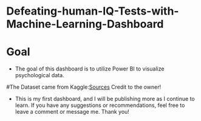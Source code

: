 # Defeating-human-IQ-Tests-with-Machine-Learning-Dashboard

# Goal 
- The goal of this dashboard is to utilize Power BI to visualize psychological data.

#The Dataset came from Kaggle:[Sources](https://www.kaggle.com/datasets/yamqwe/training-ml-models-to-defeat-human-iq-tests?resource=download&SSORegistrationToken=CfDJ8OcRN0mUBbxAqsJzAftTVUr-SfGmutH5PpxYFaYMjA5ZryYToTLPsOBqGl0P8szw3AaF0_zIU1fKR74LTQC4ynJOEDpCL8Dds4ovqiNOmRccyzgjg2nkofkt7X51Zv5s4GpB_cldoYeBxbS0hzW_ahPOrZZT4Ga59fz30D1Pv6i5pYmGu9gWBWaeOoUKO2YGUV6T8ZzZko4PAHb7CCAFINaJDip1f2hX8Vv7Y_zv4GnYe3UKRC91otbbPbcU-sCoLO9gtPNulU4bolVPnFM3cisSuz60Sl4NiShbm2Vne_T4usQM0jEZs6X33X6yQU2jchouR1UmppNfUnzkHyZ4st4vwgIn&DisplayName=JUNIREY%20ALMORADIE)
Credit to the owner! 

- This is my first dashboard, and I will be publishing more as I continue to learn. If you have any suggestions or recommendations, feel free to leave a comment or message me. Thank you!
